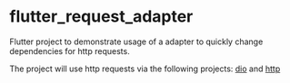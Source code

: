 # flutter_request_adapter

Flutter project to demonstrate usage of a adapter to quickly change dependencies for http requests.

The project will use http requests via the following projects: [dio](https://pub.dev/packages/dio) and [http](https://pub.dev/packages/http)
